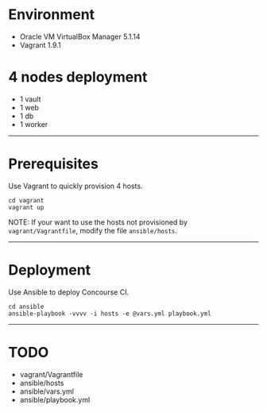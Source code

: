 # Environment

* Oracle VM VirtualBox Manager 5.1.14
* Vagrant 1.9.1

# 4 nodes deployment

* 1 vault
* 1 web
* 1 db
* 1 worker

---

# Prerequisites

Use Vagrant to quickly provision 4 hosts.

```
cd vagrant
vagrant up
```

NOTE: If your want to use the hosts not provisioned by `vagrant/Vagrantfile`, modify the file `ansible/hosts`.

---

# Deployment

Use Ansible to deploy Concourse CI.

```
cd ansible
ansible-playbook -vvvv -i hosts -e @vars.yml playbook.yml 
```

---

# TODO

* vagrant/Vagrantfile
* ansible/hosts
* ansible/vars.yml
* ansible/playbook.yml
